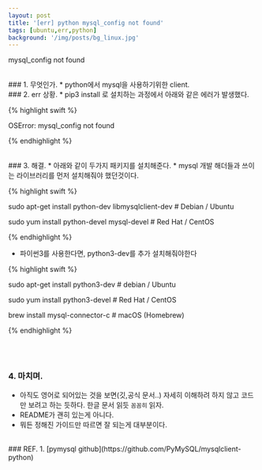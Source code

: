 ```yaml
---
layout: post
title: '[err] python mysql_config not found'
tags: [ubuntu,err,python]
background: '/img/posts/bg_linux.jpg'
---
```

mysql_config not found

<br>
### 1. 무엇인가.
* python에서 mysql을 사용하기위한 client.


<br>
### 2. err 상황.
* pip3 install 로 설치하는 과정에서 아래와 같은 에러가 발생했다.

{% highlight swift %}

OSError: mysql_config not found

{% endhighlight %}

<br>
### 3. 해결.
* 아래와 같이 두가지 패키지를 설치해준다. 
* mysql 개발 해더들과 쓰이는 라이브러리를 먼저 설치해줘야 했던것이다.

{% highlight swift %}

sudo apt-get install python-dev libmysqlclient-dev # Debian / Ubuntu

sudo yum install python-devel mysql-devel # Red Hat / CentOS

{% endhighlight %}


* 파이썬3를 사용한다면, python3-dev를 추가 설치해줘야한다

{% highlight swift %}

sudo apt-get install python3-dev # debian / Ubuntu

sudo yum install python3-devel # Red Hat / CentOS

brew install mysql-connector-c # macOS (Homebrew)

{% endhighlight  %}


<br><br>
### 4. 마치며.
* 아직도 영어로 되어있는 것을 보면(깃,공식 문서..) 자세히 이해하려 하지 않고 코드만 보려고 하는 듯하다. 한글 문서 읽듯 `꼼꼼히` 읽자.
* README가 괜히 있는게 아니다. 
* 뭐든 정해진 가이드만 따르면 잘 되는게 대부분이다.


<br>
### REF.
1. [pymysql github](https://github.com/PyMySQL/mysqlclient-python)



